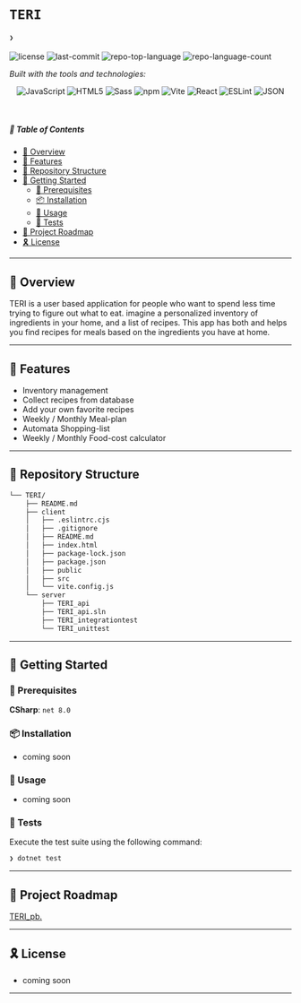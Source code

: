 # `TERI`

#### <code>❯</code>

<p align="left">
	<img src="https://img.shields.io/github/license/ndrs06/TERI?style=plastic&logo=opensourceinitiative&logoColor=white&color=0080ff" alt="license">
	<img src="https://img.shields.io/github/last-commit/ndrs06/TERI?style=plastic&logo=git&logoColor=white&color=0080ff" alt="last-commit">
	<img src="https://img.shields.io/github/languages/top/ndrs06/TERI?style=plastic&color=0080ff" alt="repo-top-language">
	<img src="https://img.shields.io/github/languages/count/ndrs06/TERI?style=plastic&color=0080ff" alt="repo-language-count">
</p>
<p align="left">
		<em>Built with the tools and technologies:</em>
</p>
<p align="center">
	<img src="https://img.shields.io/badge/JavaScript-F7DF1E.svg?style=plastic&logo=JavaScript&logoColor=black" alt="JavaScript">
	<img src="https://img.shields.io/badge/HTML5-E34F26.svg?style=plastic&logo=HTML5&logoColor=white" alt="HTML5">
	<img src="https://img.shields.io/badge/Sass-CC6699.svg?style=plastic&logo=Sass&logoColor=white" alt="Sass">
	<img src="https://img.shields.io/badge/npm-CB3837.svg?style=plastic&logo=npm&logoColor=white" alt="npm">
	<img src="https://img.shields.io/badge/Vite-646CFF.svg?style=plastic&logo=Vite&logoColor=white" alt="Vite">
	<img src="https://img.shields.io/badge/React-61DAFB.svg?style=plastic&logo=React&logoColor=black" alt="React">
	<img src="https://img.shields.io/badge/ESLint-4B32C3.svg?style=plastic&logo=ESLint&logoColor=white" alt="ESLint">
	<img src="https://img.shields.io/badge/JSON-000000.svg?style=plastic&logo=JSON&logoColor=white" alt="JSON">
</p>

<br>

##### 🔗 Table of Contents

- [📍 Overview](#-overview)
- [👾 Features](#-features)
- [📂 Repository Structure](#-repository-structure)
- [🚀 Getting Started](#-getting-started)
    - [🔖 Prerequisites](#-prerequisites)
    - [📦 Installation](#-installation)
    - [🤖 Usage](#-usage)
    - [🧪 Tests](#-tests)
- [📌 Project Roadmap](#-project-roadmap)
- [🎗 License](#-license)

---

## 📍 Overview

TERI is a user based application for people who want to spend less time trying to figure out what to eat.
imagine a personalized inventory of ingredients in your home, and a list of recipes.
This app has both and helps you find recipes for meals based on the ingredients you have at home.

---

## 👾 Features

- Inventory management
- Collect recipes
from database
- Add your own favorite recipes
- Weekly / Monthly Meal-plan
- Automata Shopping-list
- Weekly / Monthly Food-cost calculator

---

## 📂 Repository Structure

```sh
└── TERI/
    ├── README.md
    ├── client
    │   ├── .eslintrc.cjs
    │   ├── .gitignore
    │   ├── README.md
    │   ├── index.html
    │   ├── package-lock.json
    │   ├── package.json
    │   ├── public
    │   ├── src
    │   └── vite.config.js
    └── server
        ├── TERI_api
        ├── TERI_api.sln
        ├── TERI_integrationtest
        └── TERI_unittest
```

---

## 🚀 Getting Started

### 🔖 Prerequisites

**CSharp**: `net 8.0`

### 📦 Installation

- coming soon

### 🤖 Usage

- coming soon

### 🧪 Tests

Execute the test suite using the following command:

```sh
❯ dotnet test
```

---

## 📌 Project Roadmap

[TERI_pb.](https://github.com/users/ndrs06/projects/4/views/1)

---

## 🎗 License

- coming soon

---
